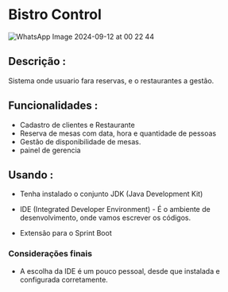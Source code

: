 # Bistro Control


![WhatsApp Image 2024-09-12 at 00 22 44](https://github.com/user-attachments/assets/4f8c960f-1685-4dfc-8e2a-8ea599b7ee3d)



## Descrição :

 Sistema onde usuario fara reservas, e o restaurantes a gestão.
   
## Funcionalidades :   

- Cadastro de clientes e Restaurante 
- Reserva de mesas com data, hora e quantidade de pessoas 
- Gestão de disponibilidade de mesas.  
- painel de gerencia
## Usando :

- Tenha instalado o conjunto JDK (Java Development Kit)

- IDE (Integrated Developer Environment) - É o ambiente de desenvolvimento, onde vamos escrever os códigos.

- Extensão para o Sprint Boot

### Considerações finais

- A escolha da IDE é um pouco pessoal, desde que instalada e configurada corretamente.



